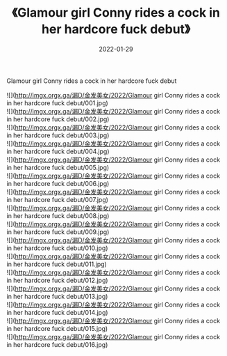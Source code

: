 ﻿---
layout: post
title:  《Glamour girl Conny rides a cock in her hardcore fuck debut》
date:   2022-01-29
img: http://imgx.orgx.ga/漏D/金发美女/2022/Glamour girl Conny rides a cock in her hardcore fuck debut/000.jpg
categories: [美女, 清纯, 唯美]
---

Glamour girl Conny rides a cock in her hardcore fuck debut

  ![](http://imgx.orgx.ga/漏D/金发美女/2022/Glamour girl Conny rides a cock in her hardcore fuck debut/001.jpg) <br> ![](http://imgx.orgx.ga/漏D/金发美女/2022/Glamour girl Conny rides a cock in her hardcore fuck debut/002.jpg) <br> ![](http://imgx.orgx.ga/漏D/金发美女/2022/Glamour girl Conny rides a cock in her hardcore fuck debut/003.jpg) <br> ![](http://imgx.orgx.ga/漏D/金发美女/2022/Glamour girl Conny rides a cock in her hardcore fuck debut/004.jpg) <br> ![](http://imgx.orgx.ga/漏D/金发美女/2022/Glamour girl Conny rides a cock in her hardcore fuck debut/005.jpg) <br> ![](http://imgx.orgx.ga/漏D/金发美女/2022/Glamour girl Conny rides a cock in her hardcore fuck debut/006.jpg) <br> ![](http://imgx.orgx.ga/漏D/金发美女/2022/Glamour girl Conny rides a cock in her hardcore fuck debut/007.jpg) <br> ![](http://imgx.orgx.ga/漏D/金发美女/2022/Glamour girl Conny rides a cock in her hardcore fuck debut/008.jpg) <br> ![](http://imgx.orgx.ga/漏D/金发美女/2022/Glamour girl Conny rides a cock in her hardcore fuck debut/009.jpg) <br> ![](http://imgx.orgx.ga/漏D/金发美女/2022/Glamour girl Conny rides a cock in her hardcore fuck debut/010.jpg) <br> ![](http://imgx.orgx.ga/漏D/金发美女/2022/Glamour girl Conny rides a cock in her hardcore fuck debut/011.jpg) <br> ![](http://imgx.orgx.ga/漏D/金发美女/2022/Glamour girl Conny rides a cock in her hardcore fuck debut/012.jpg) <br> ![](http://imgx.orgx.ga/漏D/金发美女/2022/Glamour girl Conny rides a cock in her hardcore fuck debut/013.jpg) <br> ![](http://imgx.orgx.ga/漏D/金发美女/2022/Glamour girl Conny rides a cock in her hardcore fuck debut/014.jpg) <br> ![](http://imgx.orgx.ga/漏D/金发美女/2022/Glamour girl Conny rides a cock in her hardcore fuck debut/015.jpg) <br> ![](http://imgx.orgx.ga/漏D/金发美女/2022/Glamour girl Conny rides a cock in her hardcore fuck debut/016.jpg) <br>